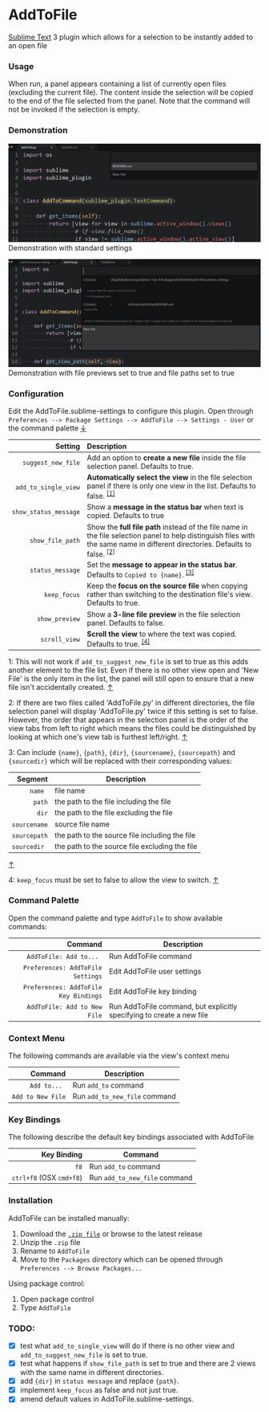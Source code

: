 # AddToFile

[Sublime Text](https://www.sublimetext.com "Sublime Text") 3 plugin which allows for a selection to be instantly added to an open file


### Usage

When run, a panel appears containing a list of currently open files (excluding the current file). The content inside the selection will be copied to the end of the file selected from the panel. Note that the command will not be invoked if the selection is empty.

### Demonstration

![demo-1](assets/demonstration-1.png)
Demonstration with standard settings

![demo-2](assets/demonstration-2.png)
Demonstration with file previews set to true and file paths set to true


### Configuration

Edit the AddToFile.sublime-settings to configure this plugin. Open through `Preferences --> Package Settings --> AddToFile --> Settings - User` or the command palette <a id="config1">[↓](#commandpalette)</a>

Setting                    | Description
--------------------------:|:------------
`suggest_new_file`         |Add an option to **create a new file** inside the file selection panel. Defaults to true.
`add_to_single_view`       |**Automatically select the view** in the file selection panel if there is only one view in the list. Defaults to false. <sup id="text1">[[1]](#footnote1)</sup>
`show_status_message`      |Show a **message in the status bar** when text is copied. Defaults to true
`show_file_path`           |Show the **full file path** instead of the file name in the file selection panel to help distinguish files with the same name in different directories. Defaults to false. <sup id="text2">[[2]](#footnote2)</sup>
`status_message`           |Set the **message to appear in the status bar**. Defaults to `Copied to {name}`. <sup id="text3">[[3]](#footnote3)</sup>
`keep_focus`               |Keep the **focus on the source file** when copying rather than switching to the destination file's view. Defaults to true.
`show_preview`             |Show a **3-line file preview** in the file selection panel. Defaults to false.
`scroll_view`              |**Scroll the view** to where the text was copied. Defaults to true. <sup id="text4">[[4]](#footnote4)</sup>

<a name="footnote1">1</a>: This will not work if `add_to_suggest_new_file` is set to true as this adds another element to the file list. Even if there is no other view open and 'New File' is the only item in the list, the panel will still open to ensure that a new file isn't accidentally created. [↑](#text1)

<a name="footnote2">2</a>: If there are two files called 'AddToFile.py' in different directories, the file selection panel will display 'AddToFile.py' twice if this setting is set to false. However, the order that appears in the selection panel is the order of the view tabs from left to right which means the files could be distinguished by looking at which one's view tab is furthest left/right. [↑](#text2)

<a name="footnote3">3</a>: Can include `{name}`, `{path}`, `{dir}`, `{sourcename}`, `{sourcepath}` and `{sourcedir}` which will be replaced with their corresponding values:

Segment     |Description
-----------:|--------------
 `name `     |file name
 `path`      |the path to the file including the file
 `dir`       |the path to the file excluding the file
 `sourcename`|source file name
 `sourcepath`|the path to the source file including the file
 `sourcedir `|the path to the source file excluding the file

 [↑](#text3)

<a name="footnote4">4</a>: `keep_focus` must be set to false to allow the view to switch.  [↑](#text4)


### Command Palette<a name="commandpalette"></a>

Open the command palette and type `AddToFile` to show available commands:

Command                                |Description
--------------------------------------:|--------------
 `AddToFile: Add to... `               |Run AddToFile command
 `Preferences: AddToFile Settings`     |Edit AddToFile user settings
 `Preferences: AddToFile Key Bindings` |Edit AddToFile key binding
 `AddToFile: Add to New File`          |Run AddToFile command, but explicitly specifying to create a new file


### Context Menu

The following commands are available via the view's context menu

Command                     |Description
---------------------------:|--------------
 `Add to... `               |Run `add_to` command
 `Add to New File`          |Run `add_to_new_file` command


### Key Bindings

The following describe the default key bindings associated with AddToFile

Key Binding              |Command
------------------------:|--------------
 `f8`                    |Run `add_to` command
 `ctrl+f8` (OSX `cmd+f8`)|Run `add_to_new_file` command

### Installation

AddToFile can be installed manually:
1. Download the [`.zip file`](https://github.com/nchauhan890/AddToFile/archive/master.zip "AddToFile.zip") or browse to the latest release
2. Unzip the `.zip` file
3. Rename to `AddToFile`
4. Move to the `Packages` directory which can be opened through `Preferences --> Browse Packages...`

Using package control:
1. Open package control
2. Type `AddToFile`


### TODO:

- [x] test what `add_to_single_view` will do if there is no other view and `add_to_suggest_new_file` is set to true.
- [x] test what happens if `show_file_path` is set to true and there are 2 views with the same name in different directories.
- [x] add `{dir}` in `status message` and replace `{path}`.
- [x] implement `keep_focus` as false and not just true.
- [x] amend default values in AddToFile.sublime-settings.
